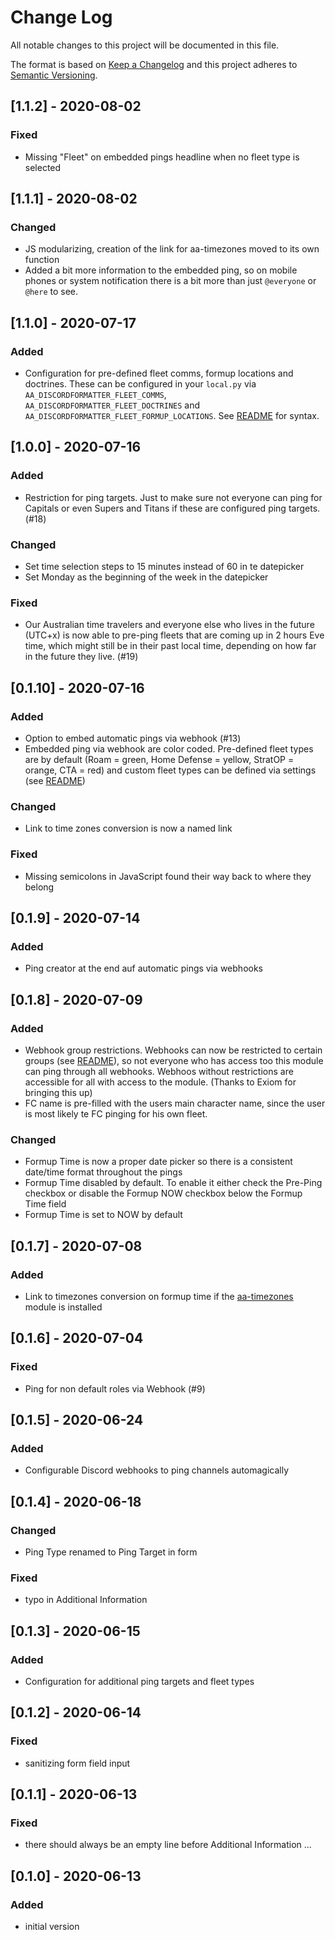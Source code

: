 # Change Log

All notable changes to this project will be documented in this file.

The format is based on [Keep a Changelog](http://keepachangelog.com/)
and this project adheres to [Semantic Versioning](http://semver.org/).

## [1.1.2] - 2020-08-02
### Fixed
- Missing "Fleet" on embedded pings headline when no fleet type is selected

## [1.1.1] - 2020-08-02
### Changed
- JS modularizing, creation of the link for aa-timezones moved to its own function
- Added a bit more information to the embedded ping, so on mobile phones or system notification there is a bit more than just `@everyone` or `@here` to see.

## [1.1.0] - 2020-07-17
### Added
- Configuration for pre-defined fleet comms, formup locations and doctrines. These can be configured in your `local.py` via `AA_DISCORDFORMATTER_FLEET_COMMS`, `AA_DISCORDFORMATTER_FLEET_DOCTRINES` and `AA_DISCORDFORMATTER_FLEET_FORMUP_LOCATIONS`. See [README](https://github.com/ppfeufer/aa-discord-ping-formatter#fleet-comms-formup-location-and-doctrine) for syntax.

## [1.0.0] - 2020-07-16
### Added
- Restriction for ping targets. Just to make sure not everyone can ping for Capitals or even Supers and Titans if these are configured ping targets. (#18)

### Changed
- Set time selection steps to 15 minutes instead of 60 in te datepicker
- Set Monday as the beginning of the week in the datepicker

### Fixed 
- Our Australian time travelers and everyone else who lives in the future (UTC+x) is now able to pre-ping fleets that are coming up in 2 hours Eve time, which might still be in their past local time, depending on how far in the future they live. (#19)

## [0.1.10] - 2020-07-16
### Added
- Option to embed automatic pings via webhook (#13)
- Embedded ping via webhook are color coded. Pre-defined fleet types are by default (Roam = green, Home Defense = yellow, StratOP = orange, CTA = red) and custom fleet types can be defined via settings (see [README](https://github.com/ppfeufer/aa-discord-ping-formatter#embed-webhook-pings))

### Changed
- Link to time zones conversion is now a named link

### Fixed
- Missing semicolons in JavaScript found their way back to where they belong

## [0.1.9] - 2020-07-14
### Added
- Ping creator at the end auf automatic pings via webhooks

## [0.1.8] - 2020-07-09
### Added
- Webhook group restrictions. Webhooks can now be restricted to certain groups (see [README](https://github.com/ppfeufer/aa-discord-ping-formatter#adding-ping-channels)), so not everyone who has access too this module can ping through all webhooks. Webhoos without restrictions are accessible for all with access to the module. (Thanks to Exiom for bringing this up)
- FC name is pre-filled with the users main character name, since the user is most likely te FC pinging for his own fleet.

### Changed
- Formup Time is now a proper date picker so there is a consistent date/time format throughout the pings
- Formup Time disabled by default. To enable it either check the Pre-Ping checkbox or disable the Formup NOW checkbox below the Formup Time field
- Formup Time is set to NOW by default

## [0.1.7] - 2020-07-08
### Added
- Link to timezones conversion on formup time if the [aa-timezones](https://github.com/ppfeufer/aa-timezones) module is installed

## [0.1.6] - 2020-07-04
### Fixed
- Ping for non default roles via Webhook (#9)

## [0.1.5] - 2020-06-24
### Added
- Configurable Discord webhooks to ping channels automagically

## [0.1.4] - 2020-06-18
### Changed
- Ping Type renamed to Ping Target in form

### Fixed
- typo in Additional Information

## [0.1.3] - 2020-06-15
### Added
- Configuration for additional ping targets and fleet types

## [0.1.2] - 2020-06-14
### Fixed
- sanitizing form field input 

## [0.1.1] - 2020-06-13
### Fixed
- there should always be an empty line before Additional Information ...

## [0.1.0] - 2020-06-13
### Added
- initial version
